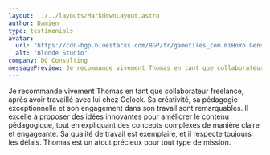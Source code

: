 ```yaml
---
layout: ../../layouts/MarkdownLayout.astro
author: Damien
type: testimonials
avatar:
  url: "https://cdn-bgp.bluestacks.com/BGP/fr/gametiles_com.miHoYo.GenshinImpact.jpg"
  alt: "Blonde Studio"
company: DC Consulting
messagePreview: Je recommande vivement Thomas en tant que collaborateur freelance, après avoir travaillé avec lui ch...
---
```


Je recommande vivement Thomas en tant que collaborateur freelance, après avoir travaillé avec lui chez Oclock. Sa créativité, sa pédagogie exceptionnelle et son engagement dans son travail sont remarquables. Il excelle à proposer des idées innovantes pour améliorer le contenu pédagogique, tout en expliquant des concepts complexes de manière claire et engageante. Sa qualité de travail est exemplaire, et il respecte toujours les délais. Thomas est un atout précieux pour tout type de mission.